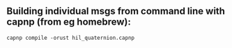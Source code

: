 ## Building individual msgs from command line with capnp (from eg homebrew):

```
capnp compile -orust hil_quaternion.capnp
```

